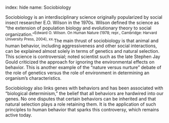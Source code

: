 index: hide
name: Sociobiology

Sociobiology is an interdisciplinary science originally popularized by social insect researcher E.O. Wilson in the 1970s. Wilson defined the science as “the extension of population biology and evolutionary theory to social organization.”<sup>Edward O. Wilson. On Human Nature (1978; repr., Cambridge: Harvard University Press, 2004), xx.</sup>The main thrust of sociobiology is that animal and human behavior, including aggressiveness and other social interactions, can be explained almost solely in terms of genetics and natural selection. This science is controversial; noted scientist such as the late Stephen Jay Gould criticized the approach for ignoring the environmental effects on behavior. This is another example of the “nature versus nurture” debate of the role of genetics versus the role of environment in determining an organism’s characteristics.

Sociobiology also links genes with behaviors and has been associated with “biological determinism,” the belief that all behaviors are hardwired into our genes. No one disputes that certain behaviors can be inherited and that natural selection plays a role retaining them. It is the application of such principles to human behavior that sparks this controversy, which remains active today.
